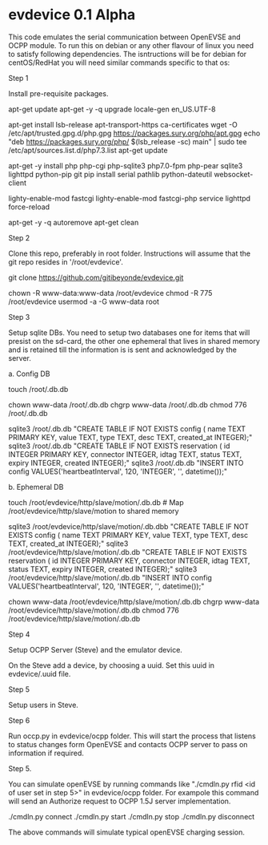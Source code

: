 # evdevice 0.1 Alpha

This code emulates the serial communication between OpenEVSE and OCPP module. To run this on debian or any other flavour of linux you need to satisfy following dependencies. The isntructions will be for debian for centOS/RedHat you will need similar commands specific to that os:


Step 1

Install pre-requisite packages.

apt-get update
apt-get -y -q upgrade
locale-gen en_US.UTF-8

apt-get install lsb-release apt-transport-https ca-certificates
wget -O /etc/apt/trusted.gpg.d/php.gpg https://packages.sury.org/php/apt.gpg
echo "deb https://packages.sury.org/php/ $(lsb_release -sc) main" | sudo tee /etc/apt/sources.list.d/php7.3.list
apt-get update
	
apt-get -y install php php-cgi php-sqlite3 php7.0-fpm php-pear sqlite3 lighttpd python-pip git
pip install serial pathlib python-dateutil websocket-client

lighty-enable-mod fastcgi
lighty-enable-mod fastcgi-php
service lighttpd force-reload

apt-get -y -q autoremove
apt-get clean

Step 2

Clone this repo, preferably in root folder. Instructions will assume that the git repo resides in '/root/evdevice'.

git clone https://github.com/gitibeyonde/evdevice.git

chown -R www-data:www-data /root/evdevice
chmod -R 775 /root/evdevice
usermod -a -G www-data root


Step 3

Setup sqlite DBs. You need to setup two databases one for items that will presist on the sd-card, the other one ephemeral that lives in shared memory and is retained till the information is is sent and acknowledged by the server.

a. Config DB

touch /root/.db.db

chown www-data /root/.db.db
chgrp www-data /root/.db.db
chmod 776 /root/.db.db

sqlite3 /root/.db.db "CREATE TABLE IF NOT EXISTS config ( name TEXT PRIMARY KEY, value TEXT, type TEXT, desc TEXT, created_at INTEGER);"
sqlite3 /root/.db.db "CREATE TABLE IF NOT EXISTS reservation ( id INTEGER PRIMARY KEY, connector INTEGER, idtag TEXT, status TEXT, expiry INTEGER, created INTEGER);"
sqlite3 /root/.db.db "INSERT INTO config VALUES('heartbeatInterval', 120, 'INTEGER', '', datetime());"


b. Ephemeral DB

touch /root/evdevice/http/slave/motion/.db.db  # Map /root/evdevice/http/slave/motion to shared memory

sqlite3 /root/evdevice/http/slave/motion/.db.dbb "CREATE TABLE IF NOT EXISTS config ( name TEXT PRIMARY KEY, value TEXT, type TEXT, desc TEXT, created_at INTEGER);"
sqlite3 /root/evdevice/http/slave/motion/.db.db "CREATE TABLE IF NOT EXISTS reservation ( id INTEGER PRIMARY KEY, connector INTEGER, idtag TEXT, status TEXT, expiry INTEGER, created INTEGER);"
sqlite3 /root/evdevice/http/slave/motion/.db.db "INSERT INTO config VALUES('heartbeatInterval', 120, 'INTEGER', '', datetime());"

chown www-data /root/evdevice/http/slave/motion/.db.db
chgrp www-data /root/evdevice/http/slave/motion/.db.db
chmod 776 /root/evdevice/http/slave/motion/.db.db


Step 4

Setup OCPP Server (Steve) and the emulator device.

On the Steve add a device, by choosing a uuid.
Set this uuid in evdevice/.uuid file.

Step 5

Setup users in Steve. 

Step 6

Run occp.py in evdevice/ocpp folder. This will start the process that listens to status changes form OpenEVSE and contacts OCPP server to pass on information if required.

Step 5.

You can simulate openEVSE by running commands like "./cmdln.py rfid <id of user set in step 5>" in evdevice/ocpp folder. For exampole this command will send an Authorize request to OCPP 1.5J server implementation.

./cmdln.py connect
./cmdln.py start
./cmdln.py stop
./cmdln.py disconnect

The above commands will simulate typical openEVSE charging session.

